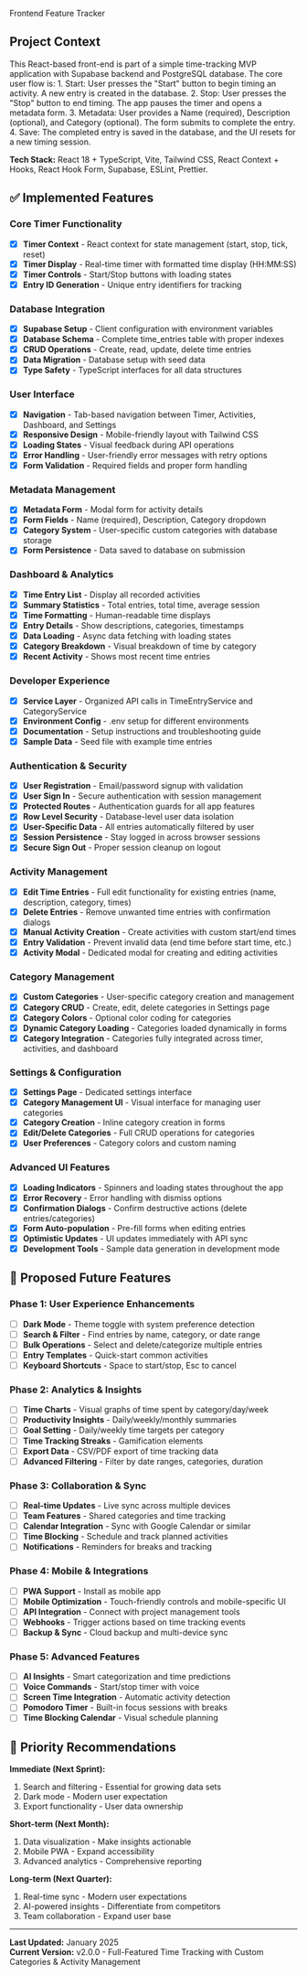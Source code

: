 Frontend Feature Tracker

## Project Context

This React-based front-end is part of a simple time-tracking MVP application with Supabase backend and PostgreSQL database. The core user flow is:
	1.	Start: User presses the "Start" button to begin timing an activity. A new entry is created in the database.
	2.	Stop: User presses the "Stop" button to end timing. The app pauses the timer and opens a metadata form.
	3.	Metadata: User provides a Name (required), Description (optional), and Category (optional). The form submits to complete the entry.
	4.	Save: The completed entry is saved in the database, and the UI resets for a new timing session.

**Tech Stack:** React 18 + TypeScript, Vite, Tailwind CSS, React Context + Hooks, React Hook Form, Supabase, ESLint, Prettier.

## ✅ Implemented Features

### Core Timer Functionality
- [x] **Timer Context** - React context for state management (start, stop, tick, reset)
- [x] **Timer Display** - Real-time timer with formatted time display (HH:MM:SS)
- [x] **Timer Controls** - Start/Stop buttons with loading states
- [x] **Entry ID Generation** - Unique entry identifiers for tracking

### Database Integration
- [x] **Supabase Setup** - Client configuration with environment variables
- [x] **Database Schema** - Complete time_entries table with proper indexes
- [x] **CRUD Operations** - Create, read, update, delete time entries
- [x] **Data Migration** - Database setup with seed data
- [x] **Type Safety** - TypeScript interfaces for all data structures

### User Interface
- [x] **Navigation** - Tab-based navigation between Timer, Activities, Dashboard, and Settings
- [x] **Responsive Design** - Mobile-friendly layout with Tailwind CSS
- [x] **Loading States** - Visual feedback during API operations
- [x] **Error Handling** - User-friendly error messages with retry options
- [x] **Form Validation** - Required fields and proper form handling

### Metadata Management
- [x] **Metadata Form** - Modal form for activity details
- [x] **Form Fields** - Name (required), Description, Category dropdown
- [x] **Category System** - User-specific custom categories with database storage
- [x] **Form Persistence** - Data saved to database on submission

### Dashboard & Analytics
- [x] **Time Entry List** - Display all recorded activities
- [x] **Summary Statistics** - Total entries, total time, average session
- [x] **Time Formatting** - Human-readable time displays
- [x] **Entry Details** - Show descriptions, categories, timestamps
- [x] **Data Loading** - Async data fetching with loading states
- [x] **Category Breakdown** - Visual breakdown of time by category
- [x] **Recent Activity** - Shows most recent time entries

### Developer Experience
- [x] **Service Layer** - Organized API calls in TimeEntryService and CategoryService
- [x] **Environment Config** - .env setup for different environments
- [x] **Documentation** - Setup instructions and troubleshooting guide
- [x] **Sample Data** - Seed file with example time entries

### Authentication & Security
- [x] **User Registration** - Email/password signup with validation
- [x] **User Sign In** - Secure authentication with session management
- [x] **Protected Routes** - Authentication guards for all app features
- [x] **Row Level Security** - Database-level user data isolation
- [x] **User-Specific Data** - All entries automatically filtered by user
- [x] **Session Persistence** - Stay logged in across browser sessions
- [x] **Secure Sign Out** - Proper session cleanup on logout

### Activity Management
- [x] **Edit Time Entries** - Full edit functionality for existing entries (name, description, category, times)
- [x] **Delete Entries** - Remove unwanted time entries with confirmation dialogs
- [x] **Manual Activity Creation** - Create activities with custom start/end times
- [x] **Entry Validation** - Prevent invalid data (end time before start time, etc.)
- [x] **Activity Modal** - Dedicated modal for creating and editing activities

### Category Management
- [x] **Custom Categories** - User-specific category creation and management
- [x] **Category CRUD** - Create, edit, delete categories in Settings page
- [x] **Category Colors** - Optional color coding for categories
- [x] **Dynamic Category Loading** - Categories loaded dynamically in forms
- [x] **Category Integration** - Categories fully integrated across timer, activities, and dashboard

### Settings & Configuration
- [x] **Settings Page** - Dedicated settings interface
- [x] **Category Management UI** - Visual interface for managing user categories
- [x] **Category Creation** - Inline category creation in forms
- [x] **Edit/Delete Categories** - Full CRUD operations for categories
- [x] **User Preferences** - Category colors and custom naming

### Advanced UI Features
- [x] **Loading Indicators** - Spinners and loading states throughout the app
- [x] **Error Recovery** - Error handling with dismiss options
- [x] **Confirmation Dialogs** - Confirm destructive actions (delete entries/categories)
- [x] **Form Auto-population** - Pre-fill forms when editing entries
- [x] **Optimistic Updates** - UI updates immediately with API sync
- [x] **Development Tools** - Sample data generation in development mode

## 🔄 Proposed Future Features

### Phase 1: User Experience Enhancements
- [ ] **Dark Mode** - Theme toggle with system preference detection
- [ ] **Search & Filter** - Find entries by name, category, or date range
- [ ] **Bulk Operations** - Select and delete/categorize multiple entries
- [ ] **Entry Templates** - Quick-start common activities
- [ ] **Keyboard Shortcuts** - Space to start/stop, Esc to cancel

### Phase 2: Analytics & Insights
- [ ] **Time Charts** - Visual graphs of time spent by category/day/week
- [ ] **Productivity Insights** - Daily/weekly/monthly summaries
- [ ] **Goal Setting** - Daily/weekly time targets per category
- [ ] **Time Tracking Streaks** - Gamification elements
- [ ] **Export Data** - CSV/PDF export of time tracking data
- [ ] **Advanced Filtering** - Filter by date ranges, categories, duration

### Phase 3: Collaboration & Sync
- [ ] **Real-time Updates** - Live sync across multiple devices
- [ ] **Team Features** - Shared categories and time tracking
- [ ] **Calendar Integration** - Sync with Google Calendar or similar
- [ ] **Time Blocking** - Schedule and track planned activities
- [ ] **Notifications** - Reminders for breaks and tracking

### Phase 4: Mobile & Integrations
- [ ] **PWA Support** - Install as mobile app
- [ ] **Mobile Optimization** - Touch-friendly controls and mobile-specific UI
- [ ] **API Integration** - Connect with project management tools
- [ ] **Webhooks** - Trigger actions based on time tracking events
- [ ] **Backup & Sync** - Cloud backup and multi-device sync

### Phase 5: Advanced Features
- [ ] **AI Insights** - Smart categorization and time predictions
- [ ] **Voice Commands** - Start/stop timer with voice
- [ ] **Screen Time Integration** - Automatic activity detection
- [ ] **Pomodoro Timer** - Built-in focus sessions with breaks
- [ ] **Time Blocking Calendar** - Visual schedule planning

## 🎯 Priority Recommendations

**Immediate (Next Sprint):**
1. Search and filtering - Essential for growing data sets
2. Dark mode - Modern user expectation
3. Export functionality - User data ownership

**Short-term (Next Month):**
1. Data visualization - Make insights actionable
2. Mobile PWA - Expand accessibility
3. Advanced analytics - Comprehensive reporting

**Long-term (Next Quarter):**
1. Real-time sync - Modern user expectations
2. AI-powered insights - Differentiate from competitors
3. Team collaboration - Expand user base

---

**Last Updated:** January 2025  
**Current Version:** v2.0.0 - Full-Featured Time Tracking with Custom Categories & Activity Management
